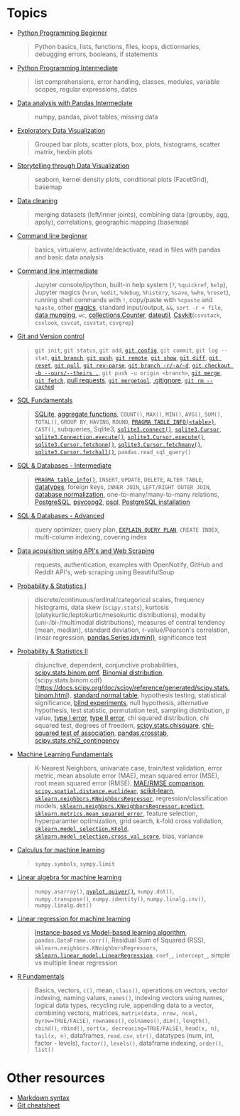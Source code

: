 # Topics

- [Python Programming Beginner](\[Dataquest\]%20\[01\]%20Python%20Programming%20Beginner/) 
    > Python basics, lists, functions, files, loops, dictionnaries, debugging errors, booleans, if statements
- [Python Programming Intermediate](\[Dataquest\]%20\[02\]%20Python%20Programming%20Intermediate/) 
    > list comprehensions, error handling, classes, modules, variable scopes, regular expressions, dates
- [Data analysis with Pandas Intermediate](\[Dataquest\]%20\[03\]%20Data%20analysis%20with%20Pandas%20Intermediate) 
    > numpy, pandas, pivot tables, missing data
- [Exploratory Data Visualization](\[Dataquest\]%20\[04\]%20Exploratory%20Data%20Visualization) 
    > Grouped bar plots, scatter plots, box, plots, histograms, scatter matrix, hexbin plots
- [Storytelling through Data Visualization](\[Dataquest\]%20\[05\]%20Storytelling%20through%20Data%20Visualization) 
    > seaborn, kernel density plots, conditional plots (FacetGrid), basemap
- [Data cleaning](\[Dataquest\]%20\[06\]%20Data%20cleaning) 
    > merging datasets (left/inner joints), combining data (groupby, agg, apply), correlations, geographic mapping (basemap)
- [Command line beginner](\[Dataquest\]%20\[07\]%20Command%20line%20beginner) 
    > basics, virtualenv, activate/deactivate, read in files with pandas and basic data analysis
- [Command line intermediate](\[Dataquest\]%20\[08\]%20Command%20line%20intermediate) 
    > Jupyter console/ipython, built-in help system (`?`, `%quickref`, `help`), Jupyter magics (`%run`, `%edit`, `%debug`, `%history`, `%save`, `%who`, `%reset`), running shell commands with `!`, copy/paste with `%cpaste` and `%paste`, other [magics](http://ipython.readthedocs.org/en/stable/interactive/magics.html), standard input/output, `&&`, `sort -r < file`, [data munging](https://en.wikipedia.org/wiki/Data_wrangling), `wc`, [collections.Counter](https://docs.python.org/3/library/collections.html#collections.Counter), [dateutil](https://dateutil.readthedocs.org/en/latest/parser.html), [Csvkit](https://csvkit.readthedocs.io/en/0.9.1/install.html)(`csvstack`, `csvlook`, `csvcut`, `csvstat`, `csvgrep`)
- [Git and Version control](\[Dataquest\]%20\[09\]%20Git%20and%20Version%20control) 
    > `git init`, `git status`, `git add`, [`git config`](https://git-scm.com/docs/git-config), `git commit`, `git log --stat`, [`git branch`](https://git-scm.com/docs/git-branch), [`git push`](https://git-scm.com/docs/git-push), [`git remote`](https://git-scm.com/docs/git-remote), [`git show`](https://git-scm.com/docs/git-show), [`git diff`](https://git-scm.com/docs/git-diff), [`git reset`](https://git-scm.com/docs/git-reset), [`git pull`](https://git-scm.com/docs/git-pull), [`git rev-parse`](https://git-scm.com/docs/git-rev-parse), [`git branch -r/-a/-d`](https://git-scm.com/docs/git-branch), [`git checkout -b --ours/--theirs .`](https://git-scm.com/docs/git-checkout), `git push -u origin <branch>`, [`git merge`](https://git-scm.com/docs/git-merge), [`git fetch`](https://git-scm.com/docs/git-fetch), [pull requests](https://help.github.com/articles/using-pull-requests/), [`git mergetool`](https://git-scm.com/docs/git-mergetool), [.gitignore](https://github.com/github/gitignore), [`git rm --cached`](https://git-scm.com/docs/git-rm)
- [SQL Fundamentals](\[Dataquest\]%20\[10\]%20Sql%20fundamentals)
    > [SQLite](https://www.sqlite.org), [aggregate functions](https://sqlite.org/lang_aggfunc.html), `COUNT()`, `MAX()`, `MIN()`, `AVG()`, `SUM()`, `TOTAL()`, `GROUP BY`, `HAVING`, `ROUND`, [`PRAGMA TABLE_INFO(<table>)`](https://sqlite.org/pragma.html#pragma_table_info), `CAST()`, subqueries, Sqlite3, [`sqlite3.connect()`](https://docs.python.org/3/library/sqlite3.html#sqlite3.Connection), [`sqlite3.Cursor`](https://docs.python.org/3/library/sqlite3.html#cursor-objects), [`sqlite3.Connection.execute()`](https://docs.python.org/3/library/sqlite3.html#sqlite3.Connection.execute), [`sqlite3.Cursor.execute()`](https://docs.python.org/3/library/sqlite3.html#sqlite3.Cursor.execute), [`sqlite3.Cursor.fetchone()`](https://docs.python.org/3/library/sqlite3.html#sqlite3.Cursor.fetchone), [`sqlite3.Cursor.fetchmany()`](https://docs.python.org/3/library/sqlite3.html#sqlite3.Cursor.fetchmany), [`sqlite3.Cursor.fetchall()`](https://docs.python.org/3/library/sqlite3.html#sqlite3.Cursor.fetchall), `pandas.read_sql_query()`
- [SQL & Databases - Intermediate](\[Dataquest\]%20\[11\]%20Sql%20intermediate)
    > [`PRAGMA table_info()`](https://sqlite.org/pragma.html#pragma_table_info), `INSERT`, `UPDATE`, `DELETE`, `ALTER TABLE`, [datatypes](https://www.sqlite.org/datatype3.html), foreign keys, `INNER JOIN`, `LEFT/RIGHT OUTER JOIN`, [database normalization](https://en.wikipedia.org/wiki/Database_normalization#Objectives), one-to-many/many-to-many relations, [PostgreSQL](http://www.postgresql.org/), [psycopg2](http://initd.org/psycopg/), [psql](http://www.postgresql.org/docs/9.4/static/app-psql.html), [PostgreSQL installation](http://www.bigsql.org/postgresql/installers.jsp)
- [SQL & Databases - Advanced](\[Dataquest\]%20\[12\]%20Sql%20advanced)
    > query optimizer, query plan, [`EXPLAIN QUERY PLAN`](https://www.sqlite.org/eqp.html), `CREATE INDEX`, multi-column indexing, covering index
- [Data acquisition using API's and Web Scraping](\[Dataquest\]%20\[13\]%20APIs%20and%20Web%20Scraping) 
    > requests, authentication, examples with OpenNotify, GitHub and Reddit API's, web scraping using BeautifulSoup
- [Probability & Statistics I](\[Dataquest\]%20\[14\]%20Probability%20and%20Statistics%20I)
    > discrete/continuous/ordinal/categorical scales, frequency histograms, data skew (`scipy.stats`), kurtosis (platykurtic/leptokurtic/mesokurtic distributions), modality (uni-/bi-/multimodal distributions), measures of central tendency (mean, median), standard deviation, r-value/Pearson's correlation, linear regression, [pandas.Series.idxmin()](https://pandas.pydata.org/pandas-docs/stable/generated/pandas.Series.idxmin.html), significance test
- [Probability & Statistics II](\[Dataquest\]%20\[15\]%20Probability%20and%20Statistics%20II)
    > disjunctive, dependent, conjunctive probabilities, [scipy.stats.binom.pmf](https://docs.scipy.org/doc/scipy-0.16.1/reference/generated/scipy.stats.binom.html), [Binomial distribution](https://en.wikipedia.org/wiki/Binomial_distribution), (scipy.stats.binom.cdf)(https://docs.scipy.org/doc/scipy/reference/generated/scipy.stats.binom.html), [standard normal table](https://en.wikipedia.org/wiki/Standard_normal_table), hypothesis testing, statistical significance, [blind experiments](https://en.wikipedia.org/wiki/Blind_experiment), null hypothesis, alternative hypothesis, test statistic, permutation test, sampling distribution, p value, [type I error](https://en.wikipedia.org/wiki/Type_I_and_type_II_errors), [type II error](https://en.wikipedia.org/wiki/Type_I_and_type_II_errors), chi squared distribution, chi squared test, degrees of freedom, [scipy.stats.chisquare](https://docs.scipy.org/doc/scipy/reference/generated/scipy.stats.mstats.chisquare.html), [chi-squared test of association](https://en.wikipedia.org/wiki/Chi-squared_test), [pandas.crosstab](http://pandas.pydata.org/pandas-docs/version/0.17.0/generated/pandas.crosstab.html), [scipy.stats.chi2_contingency](http://docs.scipy.org/doc/scipy-0.15.1/reference/generated/scipy.stats.chi2_contingency.html)
- [Machine Learning Fundamentals](\[Dataquest\]%20\[16\]%20Machine-learning%20fundamentals)
    > K-Nearest Neighbors, univariate case, train/test validation, error metric, mean absolute error (MAE), mean squared error (MSE), root mean squared error (RMSE), [MAE/RMSE comparison](https://medium.com/human-in-a-machine-world/mae-and-rmse-which-metric-is-better-e60ac3bde13d), [`scipy.spatial.distance.euclidean`](https://docs.scipy.org/doc/scipy-0.14.0/reference/generated/scipy.spatial.distance.euclidean.html), [scikit-learn](http://scikit-learn.org/), [`sklearn.neighbors.KNeighborsRegressor`](http://scikit-learn.org/stable/modules/generated/sklearn.neighbors.KNeighborsRegressor.html#sklearn.neighbors.KNeighborsRegressor), regression/classification models, [`sklearn.neighbors.KNeighborsRegressor.predict`](http://scikit-learn.org/stable/modules/generated/sklearn.neighbors.KNeighborsRegressor.html#sklearn.neighbors.KNeighborsRegressor.predict), [`sklearn.metrics.mean_squared_error`](http://scikit-learn.org/stable/modules/generated/sklearn.metrics.mean_squared_error.html#sklearn.metrics.mean_squared_error), feature selection, hyperparamter optimization, grid search, k-fold cross validation, [`sklearn.model_selection.KFold`](http://scikit-learn.org/stable/modules/generated/sklearn.model_selection.KFold.html#sklearn.model_selection.KFold), [`sklearn.model_selection.cross_val_score`](http://scikit-learn.org/stable/modules/generated/sklearn.model_selection.cross_val_score.html), bias, variance
- [Calculus for machine learning](\[Dataquest\]%20\[17\]%20Calculus%20for%20machine%20learning)
    > `sympy.symbols`, `sympy.limit`
- [Linear algebra for machine learning](\[Dataquest\]%20\[18\]%20Linear%20algebra%20for%20machine%20learning)
    > `numpy.asarray()`, [`pyplot.quiver()`](http://matplotlib.org/api/pyplot_api.html#matplotlib.pyplot.quiver), `numpy.dot()`, `numpy.transpose()`, `numpy.identity()`, `numpy.linalg.inv()`, `numpy.linalg.det()`
- [Linear regression for machine learning](\[Dataquest\]%20\[18\]%20Linear%20regression%20for%20machine%20learning)
    > [Instance-based vs Model-based learning algorithm](https://en.wikipedia.org/wiki/Instance-based_learning), `pandas.DataFrame.corr()`, Residual Sum of Squared (RSS), `sklearn.neighbors.KNeighborsRegressors`, [`sklearn.linear_model.LinearRegression`](http://scikit-learn.org/stable/modules/generated/sklearn.linear_model.LinearRegression.html), `coef_`, `intercept_`, simple vs multiple linear regression
- [R Fundamentals](\[Dataquest\]%20\[99\]%20R%20Fundamentals)
    > Basics, vectors, `c()`, mean, `class()`, operations on vectors, vector indexing, naming values, `names()`, indexing vectors using names, logical data types, recycling rule, appending data to a vector, combining vectors, matrices, `matrix(data, nrow, ncol, byrow=TRUE/FALSE)`, `rownames()`, `colnames()`, `dim()`, `length()`, `cbind()`, `rbind()`, `sort(x, decreasing=TRUE/FALSE)`, `head(x, n)`, `tail(x, n)`, dataframes, `read.csv`, `str()`, datatypes (num, int, factor - levels), `factor()`, `levels()`, dataframe indexing, `order()`, `list()`

# Other resources
- [Markdown syntax](https://daringfireball.net/projects/markdown/syntax)
- [Git cheatsheet](https://github.com/cnoza/DataAnalysis/blob/master/_CheatSheets/github-git-cheat-sheet.pdf)
